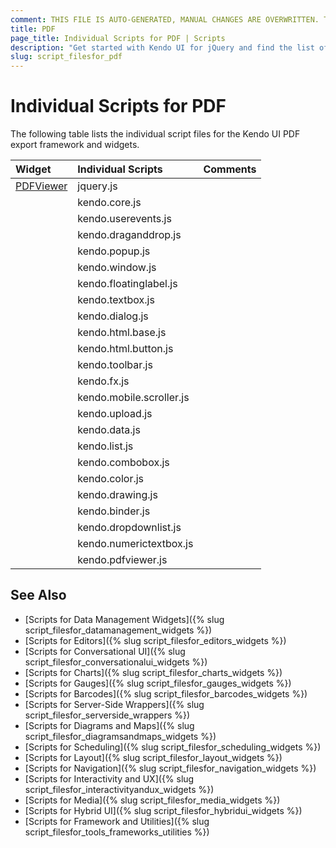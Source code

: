 ```yaml
---
comment: THIS FILE IS AUTO-GENERATED, MANUAL CHANGES ARE OVERWRITTEN. TO UPDATE THE CONTENT, UPDATE COMPONENT DEPENDENCIES AND RUN `rake js_dependencies`.
title: PDF
page_title: Individual Scripts for PDF | Scripts 
description: "Get started with Kendo UI for jQuery and find the list of required script files for the Kendo UI PDF"
slug: script_filesfor_pdf
---
```


# Individual Scripts for PDF

The following table lists the individual script files for the Kendo UI PDF export framework and widgets.&nbsp;&nbsp;

| Widget | Individual Scripts | Comments |
| :---   | :---         | :---     |
| [PDFViewer](https://demos.telerik.com/kendo-ui/pdfviewer/index) | jquery.js | |
| | kendo.core.js | |
| | kendo.userevents.js | |
| | kendo.draganddrop.js | |
| | kendo.popup.js | |
| | kendo.window.js | |
| | kendo.floatinglabel.js | |
| | kendo.textbox.js | |
| | kendo.dialog.js | |
| | kendo.html.base.js | |
| | kendo.html.button.js | |
| | kendo.toolbar.js | |
| | kendo.fx.js | |
| | kendo.mobile.scroller.js | |
| | kendo.upload.js | |
| | kendo.data.js | |
| | kendo.list.js | |
| | kendo.combobox.js | |
| | kendo.color.js | |
| | kendo.drawing.js | |
| | kendo.binder.js | |
| | kendo.dropdownlist.js | |
| | kendo.numerictextbox.js | |
| | kendo.pdfviewer.js | |

## See Also

+ [Scripts for Data Management Widgets]({% slug script_filesfor_datamanagement_widgets %})
+ [Scripts for Editors]({% slug script_filesfor_editors_widgets %})
+ [Scripts for Conversational UI]({% slug script_filesfor_conversationalui_widgets %})
+ [Scripts for Charts]({% slug script_filesfor_charts_widgets %})
+ [Scripts for Gauges]({% slug script_filesfor_gauges_widgets %})
+ [Scripts for Barcodes]({% slug script_filesfor_barcodes_widgets %})
+ [Scripts for Server-Side Wrappers]({% slug script_filesfor_serverside_wrappers %})
+ [Scripts for Diagrams and Maps]({% slug script_filesfor_diagramsandmaps_widgets %})
+ [Scripts for Scheduling]({% slug script_filesfor_scheduling_widgets %})
+ [Scripts for Layout]({% slug script_filesfor_layout_widgets %})
+ [Scripts for Navigation]({% slug script_filesfor_navigation_widgets %})
+ [Scripts for Interactivity and UX]({% slug script_filesfor_interactivityandux_widgets %})
+ [Scripts for Media]({% slug script_filesfor_media_widgets %})
+ [Scripts for Hybrid UI]({% slug script_filesfor_hybridui_widgets %})
+ [Scripts for Framework and Utilities]({% slug script_filesfor_tools_frameworks_utilities %})
